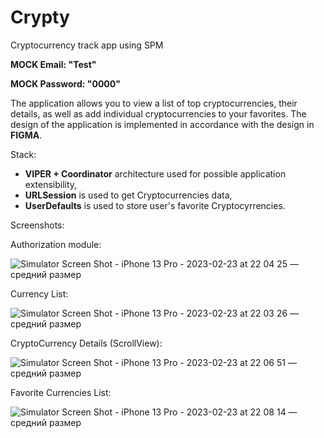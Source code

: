 # Crypty
Cryptocurrency track app using SPM

**MOCK Email: "Test"**

**MOCK Password: "0000"**

The application allows you to view a list of top cryptocurrencies, their details, as well as add individual cryptocurrencies to your favorites.
The design of the application is implemented in accordance with the design in **FIGMA**.

Stack:
- **VIPER + Coordinator** architecture used for possible application extensibility,
- **URLSession** is used to get Cryptocurrencies data,
- **UserDefaults** is used to store user's favorite Cryptocyrrencies.

Screenshots: 

Authorization module: 

![Simulator Screen Shot - iPhone 13 Pro - 2023-02-23 at 22 04 25 — средний размер](https://user-images.githubusercontent.com/75203988/221005621-729be7d7-bcc8-4d20-9aa7-3742b0712398.jpeg)


Currency List:

![Simulator Screen Shot - iPhone 13 Pro - 2023-02-23 at 22 03 26 — средний размер](https://user-images.githubusercontent.com/75203988/221005764-a8d06b80-fd99-43c6-9746-97aa77d85913.jpeg)

CryptoCurrency Details (ScrollView):

![Simulator Screen Shot - iPhone 13 Pro - 2023-02-23 at 22 06 51 — средний размер](https://user-images.githubusercontent.com/75203988/221005941-2f8cf72b-f9a5-4992-bf6b-5a1b26d1ccde.jpeg)

Favorite Currencies List:

![Simulator Screen Shot - iPhone 13 Pro - 2023-02-23 at 22 08 14 — средний размер](https://user-images.githubusercontent.com/75203988/221006316-74026a95-03ca-4569-9585-bc41491e8838.jpeg)
